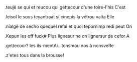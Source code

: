 .teujé se qui et reucou qui gettecour d'une toire-l'his C'est

.leisol le sous teyantraat si cinepis la vétrou vaita Elle

.nialgé de secho quequel refai et quoi tepornimp redi peut On

.Kepun les off fuck# Plus lignesur ne on lignersur de cefor A

.gettecour? les ils-mentAi...tonsmou nos à nonsveRe

.z'etes tous dans la brousse!